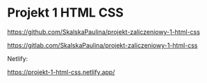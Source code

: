 # Projekt 1 HTML CSS

https://github.com/SkalskaPaulina/projekt-zaliczeniowy-1-html-css

https://gitlab.com/SkalskaPaulina/projekt-zaliczeniowy-1-html-css


Netlify:

https://projekt-1-html-css.netlify.app/
